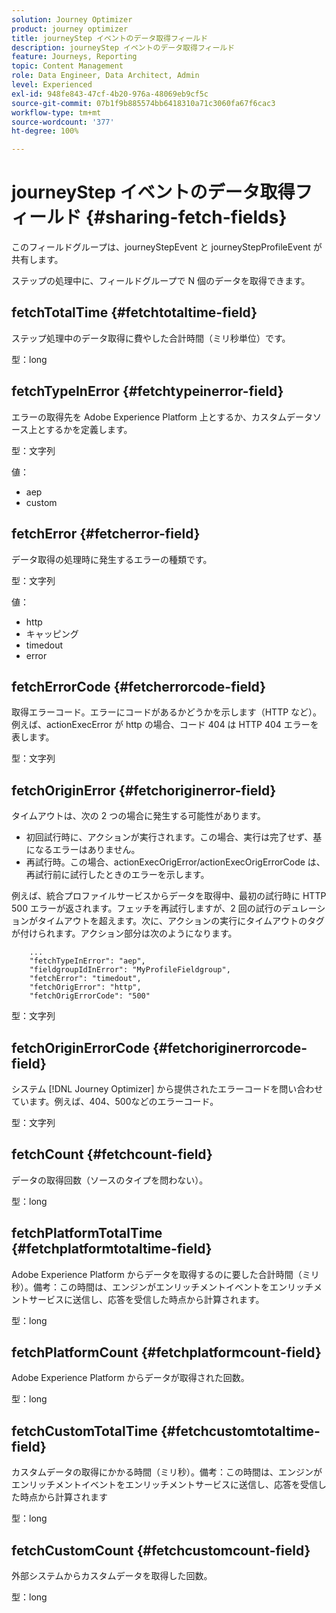 ```yaml
---
solution: Journey Optimizer
product: journey optimizer
title: journeyStep イベントのデータ取得フィールド
description: journeyStep イベントのデータ取得フィールド
feature: Journeys, Reporting
topic: Content Management
role: Data Engineer, Data Architect, Admin
level: Experienced
exl-id: 948fe843-47cf-4b20-976a-48069eb9cf5c
source-git-commit: 07b1f9b885574bb6418310a71c3060fa67f6cac3
workflow-type: tm+mt
source-wordcount: '377'
ht-degree: 100%

---
```


# journeyStep イベントのデータ取得フィールド {#sharing-fetch-fields}

このフィールドグループは、journeyStepEvent と journeyStepProfileEvent が共有します。

ステップの処理中に、フィールドグループで N 個のデータを取得できます。

## fetchTotalTime {#fetchtotaltime-field}

ステップ処理中のデータ取得に費やした合計時間（ミリ秒単位）です。

型：long

## fetchTypeInError {#fetchtypeinerror-field}

エラーの取得先を Adobe Experience Platform 上とするか、カスタムデータソース上とするかを定義します。

型：文字列

値：
* aep
* custom

## fetchError {#fetcherror-field}

データ取得の処理時に発生するエラーの種類です。

型：文字列

値：
* http
* キャッピング
* timedout
* error

## fetchErrorCode {#fetcherrorcode-field}

取得エラーコード。エラーにコードがあるかどうかを示します（HTTP など）。例えば、actionExecError が http の場合、コード 404 は HTTP 404 エラーを表します。

型：文字列

## fetchOriginError {#fetchoriginerror-field}

タイムアウトは、次の 2 つの場合に発生する可能性があります。

* 初回試行時に、アクションが実行されます。この場合、実行は完了せず、基になるエラーはありません。
* 再試行時。この場合、actionExecOrigError/actionExecOrigErrorCode は、再試行前に試行したときのエラーを示します。

例えば、統合プロファイルサービスからデータを取得中、最初の試行時に HTTP 500 エラーが返されます。フェッチを再試行しますが、2 回の試行のデュレーションがタイムアウトを超えます。次に、アクションの実行にタイムアウトのタグが付けられます。アクション部分は次のようになります。

```
    ...
    "fetchTypeInError": "aep",
    "fieldgroupIdInError": "MyProfileFieldgroup",
    "fetchError": "timedout",
    "fetchOrigError": "http",
    "fetchOrigErrorCode": "500"
```

型：文字列

## fetchOriginErrorCode {#fetchoriginerrorcode-field}

システム [!DNL Journey Optimizer] から提供されたエラーコードを問い合わせています。例えば、404、500などのエラーコード。

型：文字列

## fetchCount {#fetchcount-field}

データの取得回数（ソースのタイプを問わない）。

型：long

## fetchPlatformTotalTime {#fetchplatformtotaltime-field}

Adobe Experience Platform からデータを取得するのに要した合計時間（ミリ秒）。備考：この時間は、エンジンがエンリッチメントイベントをエンリッチメントサービスに送信し、応答を受信した時点から計算されます。

型：long

## fetchPlatformCount {#fetchplatformcount-field}

Adobe Experience Platform からデータが取得された回数。

型：long

## fetchCustomTotalTime {#fetchcustomtotaltime-field}

カスタムデータの取得にかかる時間（ミリ秒）。備考：この時間は、エンジンがエンリッチメントイベントをエンリッチメントサービスに送信し、応答を受信した時点から計算されます

型：long

## fetchCustomCount {#fetchcustomcount-field}

外部システムからカスタムデータを取得した回数。

型：long
